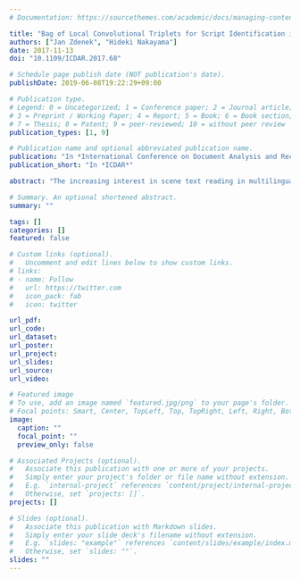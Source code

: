 ```yaml
---
# Documentation: https://sourcethemes.com/academic/docs/managing-content/

title: "Bag of Local Convolutional Triplets for Script Identification in Scene Text"
authors: ["Jan Zdenek", "Hideki Nakayama"]
date: 2017-11-13
doi: "10.1109/ICDAR.2017.68"

# Schedule page publish date (NOT publication's date).
publishDate: 2019-06-08T19:22:29+09:00

# Publication type.
# Legend: 0 = Uncategorized; 1 = Conference paper; 2 = Journal article;
# 3 = Preprint / Working Paper; 4 = Report; 5 = Book; 6 = Book section;
# 7 = Thesis; 8 = Patent; 9 = peer-reviewed; 10 = without peer review
publication_types: [1, 9]

# Publication name and optional abbreviated publication name.
publication: "In *International Conference on Document Analysis and Recognition*."
publication_short: "In *ICDAR*"

abstract: "The increasing interest in scene text reading in multilingual environments raises the need to recognize and distinguish between different writing systems. In this paper, we propose a novel method for script identification in scene text using triplets of local convolutional features in combination with the traditional bag-of-visual-words model. Feature triplets are created by making combinations of descriptors extracted from local patches of the input images using a convolutional neural network. This approach allows us to generate a more descriptive codeword dictionary for the bag-of-visual-words model, as the low discriminative power of weak descriptors is enhanced by other descriptors in a triplet. The proposed method is evaluated on two public benchmark datasets for scene text script identification and a public dataset for script identification in video captions. The experiments demonstrate that our method outperforms the baseline and yields competitive results on all three datasets."

# Summary. An optional shortened abstract.
summary: ""

tags: []
categories: []
featured: false

# Custom links (optional).
#   Uncomment and edit lines below to show custom links.
# links:
# - name: Follow
#   url: https://twitter.com
#   icon_pack: fab
#   icon: twitter

url_pdf:
url_code:
url_dataset:
url_poster:
url_project:
url_slides:
url_source:
url_video:

# Featured image
# To use, add an image named `featured.jpg/png` to your page's folder. 
# Focal points: Smart, Center, TopLeft, Top, TopRight, Left, Right, BottomLeft, Bottom, BottomRight.
image:
  caption: ""
  focal_point: ""
  preview_only: false

# Associated Projects (optional).
#   Associate this publication with one or more of your projects.
#   Simply enter your project's folder or file name without extension.
#   E.g. `internal-project` references `content/project/internal-project/index.md`.
#   Otherwise, set `projects: []`.
projects: []

# Slides (optional).
#   Associate this publication with Markdown slides.
#   Simply enter your slide deck's filename without extension.
#   E.g. `slides: "example"` references `content/slides/example/index.md`.
#   Otherwise, set `slides: ""`.
slides: ""
---
```


